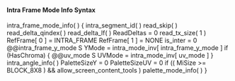 #### Intra Frame Mode Info Syntax

<div class="syntax">
intra_frame_mode_info( ) {
    intra_segment_id( )
    read_skip( )
    read_delta_qindex( )
    read_delta_lf( )
    ReadDeltas = 0
    read_tx_size( 1 )
    RefFrame[ 0 ] = INTRA_FRAME
    RefFrame[ 1 ] = NONE
    is_inter = 0
    @@intra_frame_y_mode                                                S
    YMode = intra_mode_inv[ intra_frame_y_mode ]
    if (HasChroma) {
        @@uv_mode                                                       S
        UVMode = intra_mode_inv[ uv_mode ]
    }
    intra_angle_info( )
    PaletteSizeY = 0
    PaletteSizeUV = 0
    if (( MiSize >= BLOCK_8X8 ) && allow_screen_content_tools )
        palette_mode_info( )
}
</div>
